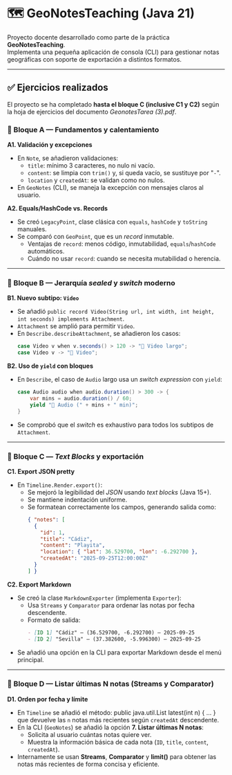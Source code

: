 # 🗺️ GeoNotesTeaching (Java 21)

Proyecto docente desarrollado como parte de la práctica **GeoNotesTeaching**.  
Implementa una pequeña aplicación de consola (CLI) para gestionar notas geográficas con soporte de exportación a distintos formatos.

---

## ✅ Ejercicios realizados

El proyecto se ha completado **hasta el bloque C (inclusive C1 y C2)** según la hoja de ejercicios del documento *GeonotesTarea (3).pdf*.

### 🔹 Bloque A — Fundamentos y calentamiento
**A1. Validación y excepciones**
- En `Note`, se añadieron validaciones:
  - `title`: mínimo 3 caracteres, no nulo ni vacío.
  - `content`: se limpia con `trim()` y, si queda vacío, se sustituye por "`-`".
  - `location` y `createdAt`: se validan como no nulos.
- En `GeoNotes` (CLI), se maneja la excepción con mensajes claros al usuario.

**A2. Equals/HashCode vs. Records**
- Se creó `LegacyPoint`, clase clásica con `equals`, `hashCode` y `toString` manuales.
- Se comparó con `GeoPoint`, que es un *record* inmutable.
  - Ventajas de `record`: menos código, inmutabilidad, `equals`/`hashCode` automáticos.
  - Cuándo no usar `record`: cuando se necesita mutabilidad o herencia.

---

### 🔹 Bloque B — Jerarquía *sealed* y *switch* moderno
**B1. Nuevo subtipo: `Video`**
- Se añadió `public record Video(String url, int width, int height, int seconds) implements Attachment`.
- `Attachment` se amplió para permitir `Video`.
- En `Describe.describeAttachment`, se añadieron los casos:
  ```java
  case Video v when v.seconds() > 120 -> "🎥 Video largo";
  case Video v -> "🎥 Video";
  ```

**B2. Uso de `yield` con bloques**
- En `Describe`, el caso de `Audio` largo usa un *switch expression* con `yield`:
  ```java
  case Audio audio when audio.duration() > 300 -> {
      var mins = audio.duration() / 60;
      yield "🎵 Audio (" + mins + " min)";
  }
  ```
- Se comprobó que el *switch* es exhaustivo para todos los subtipos de `Attachment`.

---

### 🔹 Bloque C — *Text Blocks* y exportación
**C1. Export JSON pretty**
- En `Timeline.Render.export()`:
  - Se mejoró la legibilidad del *JSON* usando *text blocks* (Java 15+).
  - Se mantiene indentación uniforme.
  - Se formatean correctamente los campos, generando salida como:
    ```json
    { "notes": [
      {
        "id": 1,
        "title": "Cádiz",
        "content": "Playita",
        "location": { "lat": 36.529700, "lon": -6.292700 },
        "createdAt": "2025-09-25T12:00:00Z"
      }
    ] }
    ```

**C2. Export Markdown**
- Se creó la clase `MarkdownExporter` (implementa `Exporter`):
  - Usa `Streams` y `Comparator` para ordenar las notas por fecha descendente.
  - Formato de salida:
    ```markdown
    - [ID 1] "Cádiz" — (36.529700, -6.292700) — 2025-09-25
    - [ID 2] "Sevilla" — (37.382600, -5.996300) — 2025-09-25
    ```
- Se añadió una opción en la CLI para exportar Markdown desde el menú principal.

---

### 🔹 Bloque D — Listar últimas N notas (Streams y Comparator)

**D1. Orden por fecha y límite**
- En `Timeline` se añadió el método:
  public java.util.List<Note> latest(int n) { ... }
  que devuelve las `n` notas más recientes según `createdAt` descendente.
- En la CLI (`GeoNotes`) se añadió la opción **7. Listar últimas N notas**:
  - Solicita al usuario cuántas notas quiere ver.
  - Muestra la información básica de cada nota (`ID`, `title`, `content`, `createdAt`).
- Internamente se usan **Streams**, **Comparator** y **limit()** para obtener las notas más recientes de forma concisa y eficiente.
